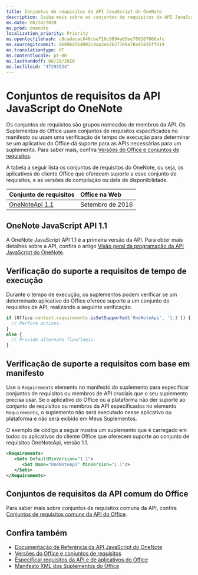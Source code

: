 ```yaml
---
title: Conjuntos de requisitos da API JavaScript do OneNote
description: Saiba mais sobre os conjuntos de requisitos da API JavaScript do OneNote.
ms.date: 08/24/2020
ms.prod: onenote
localization_priority: Priority
ms.openlocfilehash: c8cadacac640cbe710c9894a65ee780267066afc
ms.sourcegitcommit: 9609bd5b4982cdaa2ea7637709a78a45835ffb19
ms.translationtype: HT
ms.contentlocale: pt-BR
ms.lasthandoff: 08/28/2020
ms.locfileid: "47293524"
---
```

# <a name="onenote-javascript-api-requirement-sets"></a>Conjuntos de requisitos da API JavaScript do OneNote

Os conjuntos de requisitos são grupos nomeados de membros da API. Os Suplementos do Office usam conjuntos de requisitos especificados no manifesto ou usam uma verificação de tempo de execução para determinar se um aplicativo do Office dá suporte para as APIs necessárias para um suplemento. Para saber mais, confira [Versões do Office e conjuntos de requisitos](../../develop/office-versions-and-requirement-sets.md).

A tabela a seguir lista os conjuntos de requisitos do OneNote, ou seja, os aplicativos do cliente Office que oferecem suporte a esse conjunto de requisitos, e as versões de compilação ou data de disponibilidade.

|  Conjunto de requisitos  |  Office na Web |
|:-----|:-----|
| [OneNoteApi 1.1](/javascript/api/onenote?view=onenote-js-1.1)  | Setembro de 2016 |  

## <a name="onenote-javascript-api-11"></a>OneNote JavaScript API 1.1

A OneNote JavaScript API 1.1 é a primeira versão da API. Para obter mais detalhes sobre a API, confira o artigo [Visão geral da programação da API JavaScript do OneNote](../../onenote/onenote-add-ins-programming-overview.md).

## <a name="runtime-requirement-support-check"></a>Verificação do suporte a requisitos de tempo de execução

Durante o tempo de execução, os suplementos podem verificar se um determinado aplicativo do Office oferece suporte a um conjunto de requisitos de API, realizando a seguinte verificação.

```js
if (Office.context.requirements.isSetSupported('OneNoteApi', '1.1')) {
  // Perform actions.
}
else {
  // Provide alternate flow/logic.
}
```

## <a name="manifest-based-requirement-support-check"></a>Verificação de suporte a requisitos com base em manifesto

Use o `Requirements` elemento no manifesto do suplemento para especificar conjuntos de requisitos ou membros de API cruciais que o seu suplemento precisa usar. Se o aplicativo do Office ou a plataforma não der suporte ao conjunto de requisitos ou membros da API especificados no elemento `Requirements`, o suplemento não será executado nesse aplicativo ou plataforma e não será exibido em Meus Suplementos.

O exemplo de código a seguir mostra um suplemento que é carregado em todos os aplicativos do cliente Office que oferecem suporte ao conjunto de requisitos OneNoteApi, versão 1.1.

```xml
<Requirements>
   <Sets DefaultMinVersion="1.1">
      <Set Name="OneNoteApi" MinVersion="1.1"/>
   </Sets>
</Requirements>
```

## <a name="office-common-api-requirement-sets"></a>Conjuntos de requisitos da API comum do Office

Para saber mais sobre conjuntos de requisitos comuns da API, confira [Conjuntos de requisitos comuns da API do Office](office-add-in-requirement-sets.md).

## <a name="see-also"></a>Confira também

- [Documentação de Referência da API JavaScript do OneNote](/javascript/api/onenote)
- [Versões do Office e conjuntos de requisitos](../../develop/office-versions-and-requirement-sets.md)
- [Especificar requisitos da API e de aplicativos do Office](../../develop/specify-office-hosts-and-api-requirements.md)
- [Manifesto XML dos Suplementos do Office](../../develop/add-in-manifests.md)
